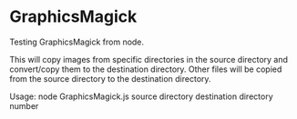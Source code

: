 GraphicsMagick
==============

Testing GraphicsMagick from node.

This will copy images from specific directories in the source directory and convert/copy them to the destination directory.
Other files will be copied from the source directory to the destination directory.

Usage: node GraphicsMagick.js source directory destination directory number